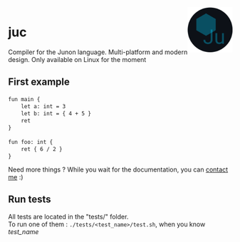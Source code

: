 <img src="https://raw.githubusercontent.com/junon-corp/jur/main/assets/logo_circle.png" align="right" width="20%" alt="Junon logo" />

# juc
Compiler for the Junon language. Multi-platform and modern design. Only available on Linux for the moment

## First example
```junon
fun main {
    let a: int = 3
    let b: int = { 4 + 5 }
    ret
}

fun foo: int {
    ret { 6 / 2 }
}
```
Need more things ? While you wait for the documentation, you can [contact me](mailto:antonherault@gmail.com) :)

## Run tests
All tests are located in the "tests/" folder. \
To run one of them : `./tests/<test_name>/test.sh`, when you know *test_name*
